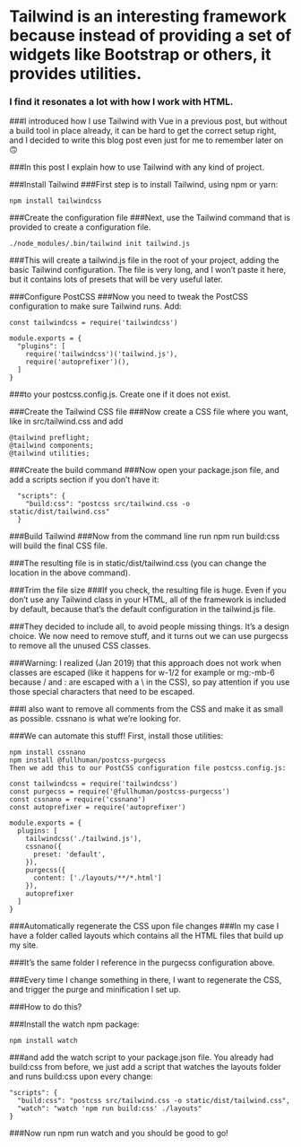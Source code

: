 
# Tailwind is an interesting framework because instead of providing a set of widgets like Bootstrap or others, it provides utilities.

### I find it resonates a lot with how I work with HTML.

###I introduced how I use Tailwind with Vue in a previous post, but without a build tool in place already, it can be hard to get the correct setup right, and I decided to write this blog post even just for me to remember later on 🙃

###In this post I explain how to use Tailwind with any kind of project.

###Install Tailwind
###First step is to install Tailwind, using npm or yarn:

```
npm install tailwindcss
```

###Create the configuration file
###Next, use the Tailwind command that is provided to create a configuration file.

```
./node_modules/.bin/tailwind init tailwind.js
```

###This will create a tailwind.js file in the root of your project, adding the basic Tailwind configuration. The file is very long, and I won’t paste it here, but it contains lots of presets that will be very useful later.

###Configure PostCSS
###Now you need to tweak the PostCSS configuration to make sure Tailwind runs. Add:

```
const tailwindcss = require('tailwindcss')

module.exports = {
  "plugins": [
    require('tailwindcss')('tailwind.js'),
    require('autoprefixer')(),
  ]
}
```

###to your postcss.config.js. Create one if it does not exist.

###Create the Tailwind CSS file
###Now create a CSS file where you want, like in src/tailwind.css and add

```
@tailwind preflight;
@tailwind components;
@tailwind utilities;
```

###Create the build command
###Now open your package.json file, and add a scripts section if you don’t have it:

```
  "scripts": {
    "build:css": "postcss src/tailwind.css -o static/dist/tailwind.css"
  }
```

###Build Tailwind
###Now from the command line run npm run build:css will build the final CSS file.

###The resulting file is in static/dist/tailwind.css (you can change the location in the above command).

###Trim the file size
###If you check, the resulting file is huge. Even if you don’t use any Tailwind class in your HTML, all of the framework is included by default, because that’s the default configuration in the tailwind.js file.

###They decided to include all, to avoid people missing things. It’s a design choice. We now need to remove stuff, and it turns out we can use purgecss to remove all the unused CSS classes.

###Warning: I realized (Jan 2019) that this approach does not work when classes are escaped (like it happens for w-1/2 for example or mg:-mb-6 because / and : are escaped with a \ in the CSS), so pay attention if you use those special characters that need to be escaped.

###I also want to remove all comments from the CSS and make it as small as possible. cssnano is what we’re looking for.

###We can automate this stuff! First, install those utilities:

```
npm install cssnano
npm install @fullhuman/postcss-purgecss
Then we add this to our PostCSS configuration file postcss.config.js:

const tailwindcss = require('tailwindcss')
const purgecss = require('@fullhuman/postcss-purgecss')
const cssnano = require('cssnano')
const autoprefixer = require('autoprefixer')

module.exports = {
  plugins: [
    tailwindcss('./tailwind.js'),
    cssnano({
      preset: 'default',
    }),
    purgecss({
      content: ['./layouts/**/*.html']
    }),
    autoprefixer
  ]
}
```

###Automatically regenerate the CSS upon file changes
###In my case I have a folder called layouts which contains all the HTML files that build up my site.

###It’s the same folder I reference in the purgecss configuration above.

###Every time I change something in there, I want to regenerate the CSS, and trigger the purge and minification I set up.

###How to do this?

###Install the watch npm package:

```
npm install watch
```

###and add the watch script to your package.json file. You already had build:css from before, we just add a script that watches the layouts folder and runs build:css upon every change:

```
"scripts": {
  "build:css": "postcss src/tailwind.css -o static/dist/tailwind.css",
  "watch": "watch 'npm run build:css' ./layouts"
}
```

###Now run npm run watch and you should be good to go!
